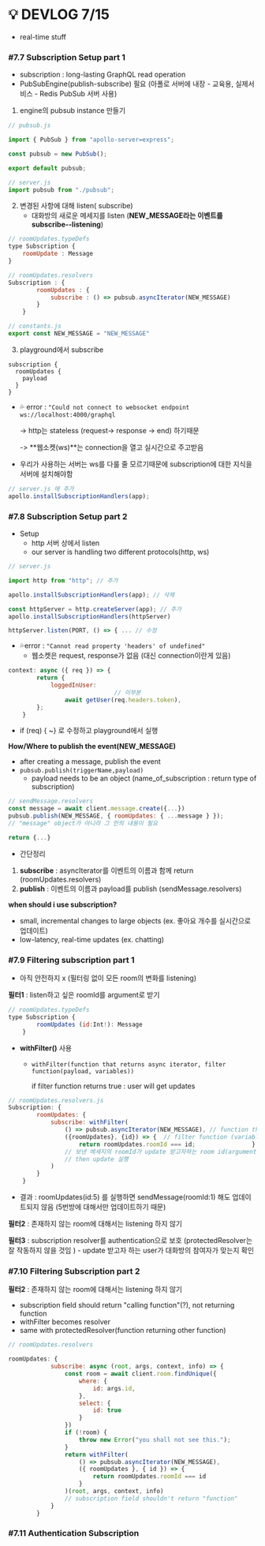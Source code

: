 # 💡 DEVLOG 7/15

- real-time stuff

### #7.7 Subscription Setup part 1

- subscription : long-lasting GraphQL read operation
- PubSubEngine(publish-subscribe) 필요 (아폴로 서버에 내장 - 교육용, 실제서비스 - Redis PubSub 서버 사용)

1. engine의 pubsub instance 만들기

```js
// pubsub.js

import { PubSub } from "apollo-server=express";

const pubsub = new PubSub();

export default pubsub;

// server.js
import pubsub from "./pubsub";
```

2. 변경된 사항에 대해 listen( subscribe)
   - 대화방의 새로운 메세지를 listen (**NEW_MESSAGE라는 이벤트를 subscribe--listening**)

```js
// roomUpdates.typeDefs
type Subscription {
    roomUpdate : Message
}

// roomUpdates.resolvers
Subscription : {
        roomUpdates : {
            subscribe : () => pubsub.asyncIterator(NEW_MESSAGE)
        }
    }

// constants.js
export const NEW_MESSAGE = "NEW_MESSAGE"
```

3. playground에서 subscribe

```
subscription {
  roomUpdates {
    payload
  }
}
```

- 💦 error : `"Could not connect to websocket endpoint ws://localhost:4000/graphql` 

  -> http는 stateless (request-> response -> end) 하기때문

  -> **웹소켓(ws)**는 connection을 열고 실시간으로 주고받음

- 우리가 사용하는 서버는 ws를 다룰 줄 모르기때문에 subscription에 대한 지식을 서버에 설치해야함

```js
// server.js 에 추가
apollo.installSubscriptionHandlers(app);
```



### #7.8 Subscription Setup part 2

- Setup
  - http 서버 상에서 listen
  - our server is handling two different protocols(http, ws)

```js
// server.js

import http from "http"; // 추가

apollo.installSubscriptionHandlers(app); // 삭제

const httpServer = http.createServer(app); // 추가
apollo.installSubscriptionHandlers(httpServer)

httpServer.listen(PORT, () => { ... // 수정
```

- 💦error :  `"Cannot read property 'headers' of undefined"`
  - 웹소켓은 request, response가 없음 (대신 connection이란게 있음)

```js
context: async ({ req }) => {
        return {
            loggedInUser:
                              // 이부분
                await getUser(req.headers.token),
        };
    }
```

- if (req) { ~} 로 수정하고 playground에서 실행



**How/Where to publish the event(NEW_MESSAGE)**

- after creating a message, publish the event
- `pubsub.publish(triggerName,payload)`
  - payload needs to be an object (name_of_subscription : return type of subscription)

```js
// sendMessage.resolvers
const message = await client.message.create({...})
pubsub.publish(NEW_MESSAGE, { roomUpdates: { ...message } });
// "message" object가 아니라 그 안의 내용이 필요

return {...}

```

- 간단정리

1. **subscribe** : asyncIterator를 이벤트의 이름과 함께  return (roomUpdates.resolvers)
2. **publish** : 이벤트의 이름과 payload를 publish (sendMessage.resolvers)



**when should i use subscription?**

- small, incremental changes to large objects (ex. 좋아요 개수를 실시간으로 업데이트)
- low-latency, real-time updates (ex. chatting)



### #7.9 Filtering subscription part 1

- 아직 안전하지 x (필터링 없이 모든 room의 변화를 listening)

**필터1** : listen하고 싶은 roomId를 argument로 받기

```js
// roomUpdates.typeDefs
type Subscription {
        roomUpdates (id:Int!): Message
    }
```

- **withFilter()** 사용

  - `withFilter(function that returns async iterator, filter function(payload, variables))` 

    if filter function returns true : user will get updates

```js
// roomUpdates.resolvers.js
Subscription: {
        roomUpdates: {
            subscribe: withFilter(
                () => pubsub.asyncIterator(NEW_MESSAGE), // function that returns asyncIterator
                ({roomUpdates}, {id}) => {  // filter function (variables에 argument로 보낸 id가 포함)
                    return roomUpdates.roomId === id;                }
                // 보낸 메세지의 roomId가 update 받고자하는 room id(argument로 넣어준)와 같을 때 return true
                // then update 실행
            )
        }
    }
```

- 결과 : roomUpdates(id:5) 를 실행하면 sendMessage(roomId:1) 해도 업데이트되지 않음 (5번방에 대해서만 업데이트하기 때문)

**필터2** : 존재하지 않는 room에 대해서는 listening  하지 않기

**필터3** : subscription resolver를 authentication으로 보호 (protectedResolver는 잘 작동하지 않을 것임 ) - update 받고자 하는 user가 대화방의 참여자가 맞는지 확인



### #7.10 Filtering Subscription part 2

**필터2** : 존재하지 않는 room에 대해서는 listening  하지 않기

- subscription field should return "calling function"(?), not returning function
- withFilter becomes resolver
- same with protectedResolver(function returning other function)

```js
// roomUpdates.resolvers

roomUpdates: {
            subscribe: async (root, args, context, info) => {
                const room = await client.room.findUnique({
                    where: {
                        id: args.id,
                    },
                    select: {
                        id: true
                    }
                })
                if (!room) {
                    throw new Error("you shall not see this.");
                }
                return withFilter(
                    () => pubsub.asyncIterator(NEW_MESSAGE),
                    ({ roomUpdates }, { id }) => {
                        return roomUpdates.roomId === id
                    }
                )(root, args, context, info)
                // subscription field shouldn't return "function"
            }
        }
```



### #7.11 Authentication Subscription

